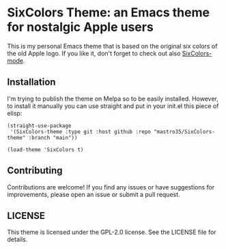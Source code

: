 # SixColors Theme: an Emacs theme for nostalgic Apple users

This is my personal Emacs theme that is based on the original six colors of the old Apple logo.
If you like it, don't forget to check out also [SixColors-mode](https://github.com/mastro35/sixcolors-mode).

## Installation

I'm trying to publish the theme on Melpa so to be easily installed. 
However, to install it manually you can use straight and put in your init.el this piece of elisp:

```elisp
(straight-use-package 
 '(SixColors-theme :type git :host github :repo "mastro35/SixColors-theme" :branch "main"))

(load-theme 'SixColors t)
```

## Contributing

Contributions are welcome! If you find any issues or have suggestions for improvements, please open an issue or submit a pull request.

## LICENSE

This theme is licensed under the GPL-2.0 license. See the LICENSE file for details.
